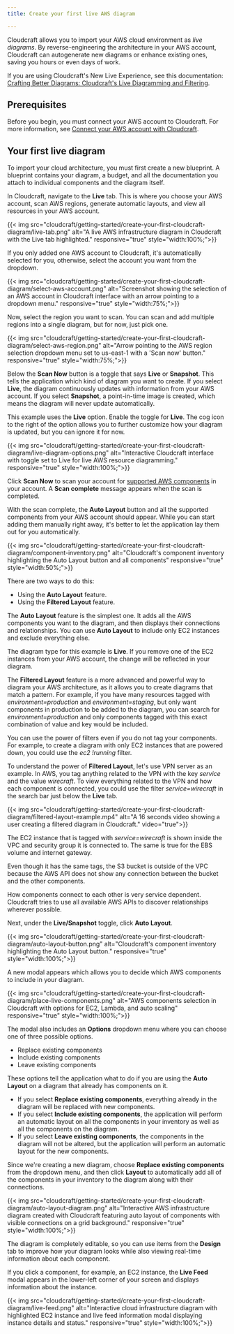 ```yaml
---
title: Create your first live AWS diagram

---
```


Cloudcraft allows you to import your AWS cloud environment as *live diagrams*. By reverse-engineering the architecture in your AWS account, Cloudcraft can autogenerate new diagrams or enhance existing ones, saving you hours or even days of work.

<div class="alert alert-info">If you are using Cloudcraft's New Live Experience, see this documentation: <a href="https://docs.datadoghq.com/cloudcraft/getting-started/crafting-better-diagrams/" title="Crafting Better Diagrams: Cloudcraft's Live Diagramming and Filtering">Crafting Better Diagrams: Cloudcraft's Live Diagramming and Filtering</a>.</div>

## Prerequisites

Before you begin, you must connect your AWS account to Cloudcraft. For more information, see [Connect your AWS account with Cloudcraft][1].

## Your first live diagram

To import your cloud architecture, you must first create a new blueprint. A blueprint contains your diagram, a budget, and all the documentation you attach to individual components and the diagram itself.

In Cloudcraft, navigate to the **Live** tab. This is where you choose your AWS account, scan AWS regions, generate automatic layouts, and view all resources in your AWS account.

{{< img src="cloudcraft/getting-started/create-your-first-cloudcraft-diagram/live-tab.png" alt="A live AWS infrastructure diagram in Cloudcraft with the Live tab highlighted." responsive="true" style="width:100%;">}}

If you only added one AWS account to Cloudcraft, it's automatically selected for you, otherwise, select the account you want from the dropdown.

{{< img src="cloudcraft/getting-started/create-your-first-cloudcraft-diagram/select-aws-account.png" alt="Screenshot showing the selection of an AWS account in Cloudcraft interface with an arrow pointing to a dropdown menu." responsive="true" style="width:75%;">}}

Now, select the region you want to scan. You can scan and add multiple regions into a single diagram, but for now, just pick one.

{{< img src="cloudcraft/getting-started/create-your-first-cloudcraft-diagram/select-aws-region.png" alt="Arrow pointing to the AWS region selection dropdown menu set to us-east-1 with a 'Scan now' button." responsive="true" style="width:75%;">}}

Below the **Scan Now** button is a toggle that says **Live** or **Snapshot**. This tells the application which kind of diagram you want to create. If you select **Live**, the diagram continuously updates with information from your AWS account. If you select **Snapshot**, a point-in-time image is created, which means the diagram will never update automatically.

This example uses the **Live** option. Enable the toggle for **Live**. The cog icon to the right of the option allows you to further customize how your diagram is updated, but you can ignore it for now.

{{< img src="cloudcraft/getting-started/create-your-first-cloudcraft-diagram/live-diagram-options.png" alt="Interactive Cloudcraft interface with toggle set to Live for live AWS resource diagramming." responsive="true" style="width:100%;">}}

Click **Scan Now** to scan your account for [supported AWS components][2] in your account. A **Scan complete** message appears when the scan is completed.

With the scan complete, the **Auto Layout** button and all the supported components from your AWS account should appear. While you can start adding them manually right away, it's better to let the application lay them out for you automatically.

{{< img src="cloudcraft/getting-started/create-your-first-cloudcraft-diagram/component-inventory.png" alt="Cloudcraft's component inventory highlighting the Auto Layout button and all components" responsive="true" style="width:50%;">}}

There are two ways to do this:

- Using the **Auto Layout** feature.
- Using the **Filtered Layout** feature.

The **Auto Layout** feature is the simplest one. It adds all the AWS components you want to the diagram, and then displays their connections and relationships. You can use **Auto Layout** to include only EC2 instances and exclude everything else.

The diagram type for this example is **Live**. If you remove one of the EC2 instances from your AWS account, the change will be reflected in your diagram.

The **Filtered Layout** feature is a more advanced and powerful way to diagram your AWS architecture, as it allows you to create diagrams that match a pattern. For example, if you have many resources tagged with _environment=production_ and _environment=staging_, but only want components in production to be added to the diagram, you can search for _environment=production_ and only components tagged with this exact combination of value and key would be included.

You can use the power of filters even if you do not tag your components. For example, to create a diagram with only EC2 instances that are powered down, you could use the _ec2 !running_ filter.

To understand the power of **Filtered Layout**, let's use VPN server as an example. In AWS, you tag anything related to the VPN with the key _service_ and the value _wirecraft_. To view everything related to the VPN and how each component is connected, you could use the filter _service=wirecraft_ in the search bar just below the **Live** tab.

{{< img src="cloudcraft/getting-started/create-your-first-cloudcraft-diagram/filtered-layout-example.mp4" alt="A 16 seconds video showing a user creating a filtered diagram in Cloudcraft." video="true">}}

The EC2 instance that is tagged with _service=wirecraft_ is shown inside the VPC and security group it is connected to. The same is true for the EBS volume and internet gateway.

Even though it has the same tags, the S3 bucket is outside of the VPC because the AWS API does not show any connection between the bucket and the other components.

How components connect to each other is very service dependent. Cloudcraft tries to use all available AWS APIs to discover relationships wherever possible.

Next, under the **Live/Snapshot** toggle, click **Auto Layout**.

{{< img src="cloudcraft/getting-started/create-your-first-cloudcraft-diagram/auto-layout-button.png" alt="Cloudcraft's component inventory highlighting the Auto Layout button." responsive="true" style="width:100%;">}}

A new modal appears which allows you to decide which AWS components to include in your diagram.

{{< img src="cloudcraft/getting-started/create-your-first-cloudcraft-diagram/place-live-components.png" alt="AWS components selection in Cloudcraft with options for EC2, Lambda, and auto scaling" responsive="true" style="width:100%;">}}

The modal also includes an **Options** dropdown menu where you can choose one of three possible options.

- Replace existing components
- Include existing components
- Leave existing components

These options tell the application what to do if you are using the **Auto Layout** on a diagram that already has components on it.

- If you select **Replace existing components**, everything already in the diagram will be replaced with new components.
- If you select **Include existing components**, the application will perform an automatic layout on all the components in your inventory as well as all the components on the diagram.
- If you select **Leave existing components**, the components in the diagram will not be altered, but the application will perform an automatic layout for the new components.

Since we're creating a new diagram, choose **Replace existing components** from the dropdown menu, and then click **Layout** to automatically add all of the components in your inventory to the diagram along with their connections.

{{< img src="cloudcraft/getting-started/create-your-first-cloudcraft-diagram/auto-layout-diagram.png" alt="Interactive AWS infrastructure diagram created with Cloudcraft featuring auto layout of components with visible connections on a grid background." responsive="true" style="width:100%;">}}

The diagram is completely editable, so you can use items from the **Design** tab to improve how your diagram looks while also viewing real-time information about each component.

If you click a component, for example, an EC2 instance, the **Live Feed** modal appears in the lower-left corner of your screen and displays information about the instance.

{{< img src="cloudcraft/getting-started/create-your-first-cloudcraft-diagram/live-feed.png" alt="Interactive cloud infrastructure diagram with highlighted EC2 instance and live feed information modal displaying instance details and status." responsive="true" style="width:100%;">}}

[1]: /cloudcraft/getting-started/connect-aws-account-with-cloudcraft/
[2]: /cloudcraft/faq/supported-aws-components/
[3]: https://app.cloudcraft.co/support
